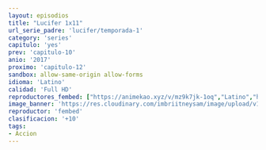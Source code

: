 ```yaml
---
layout: episodios
title: "Lucifer 1x11"
url_serie_padre: 'lucifer/temporada-1'
category: 'series'
capitulo: 'yes'
prev: 'capitulo-10'
anio: '2017'
proximo: 'capitulo-12'
sandbox: allow-same-origin allow-forms
idioma: 'Latino'
calidad: 'Full HD'
reproductores_fembed: ["https://animekao.xyz/v/mz9k7jk-1oq","Latino","https://feurl.com/v/8godr7d7pvy","Latino","https://myurlshort.live/v/yze03tezz37pjgw","Latino","https://fembad.net/v/6wx50c0eg5ynrq7","Latino","https://digiload.co/e/EvJnD0Pgnd","Latino"]
image_banner: 'https://res.cloudinary.com/imbriitneysam/image/upload/v1546476989/punisher-banner-min.jpg'
reproductor: 'fembed'
clasificacion: '+10'
tags:
- Accion
---
```












